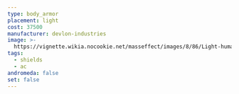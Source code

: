 ```yaml
---
type: body_armor
placement: light
cost: 37500
manufacturer: devlon-industries
image: >-
  https://vignette.wikia.nocookie.net/masseffect/images/8/86/Light-human-Liberator.png/revision/latest/scale-to-width-down/160?cb=20100209143513
tags:
  - shields
  - ac
andromeda: false
set: false
---
```

